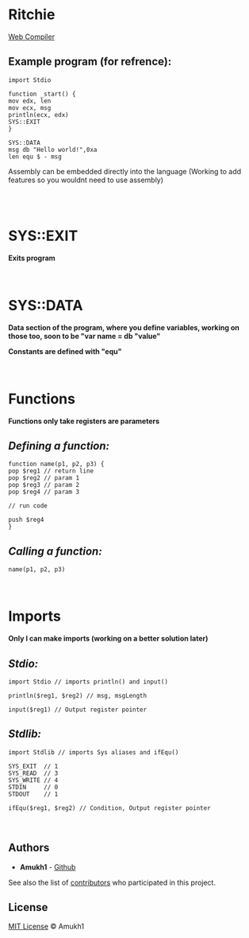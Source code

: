 # Ritchie

[Web Compiler](https://www.jdoodle.com/compile-assembler-nasm-online/)

## Example program (for refrence):

```
import Stdio

function _start() {
mov	edx, len  
mov	ecx, msg
println(ecx, edx)
SYS::EXIT
}

SYS::DATA
msg db "Hello world!",0xa
len	equ	$ - msg

```
Assembly can be embedded directly into the language (Working to add features so you wouldnt need to use assembly)

<br>
<br>

# SYS::EXIT
**Exits program**

<br>

# SYS::DATA
**Data section of the program, where you define variables, working on those too, soon to be "var name = db "value"**

**Constants are defined with "equ"**

<br>

# Functions
**Functions only take registers are parameters**

## *Defining a function:*
```
function name(p1, p2, p3) {
pop $reg1 // return line
pop $reg2 // param 1
pop $reg3 // param 2
pop $reg4 // param 3

// run code

push $reg4
}
```

## *Calling a function:*
```
name(p1, p2, p3)
```

<br>

# Imports
**Only I can make imports (working on a better solution later)**

## *Stdio:*
```
import Stdio // imports println() and input()

println($reg1, $reg2) // msg, msgLength

input($reg1) // Output register pointer
```

## *Stdlib:*
```
import Stdlib // imports Sys aliases and ifEqu()

SYS_EXIT  // 1
SYS_READ  // 3
SYS_WRITE // 4
STDIN     // 0
STDOUT    // 1

ifEqu($reg1, $reg2) // Condition, Output register pointer
```

<br>

## Authors

* **Amukh1** - [Github](https://github.com/amukh1)

See also the list of [contributors](https://github.com/amukh1/Ritchie/contributors) who participated in this project.

## License

[MIT License](https://andreasonny.mit-license.org/2022) © Amukh1